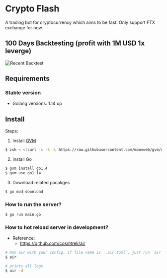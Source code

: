# Crypto Flash
A trading bot for cryptocurrency which aims to be fast.
Only support FTX exchange for now.
## 100 Days Backtesting (profit with 1M USD 1x leverge)
![Recent Backtest](/backtest-example.png)



## Requirements

### Stable version

* Golang versions: 1.14 up

## Install

Steps:

1. Install [GVM](https://github.com/moovweb/gvm)

```sh
$ zsh < <(curl -s -S -L https://raw.githubusercontent.com/moovweb/gvm/master/binscripts/gvm-installer)
```

2. Install Go

```sh
$ gvm install go1.4
$ gvm use go1.14
```

3. Download related pacakges

```sh
$ go mod download
```

### How to run the server?

```sh
$ go run main.go
```

### How to hot reload server in development?

* Reference:
    - https://github.com/cosmtrek/air

```sh
# Run air with your config. If file name is `.air.toml`, just run `air`.
$ air

# prints all logs
$ air -d
```